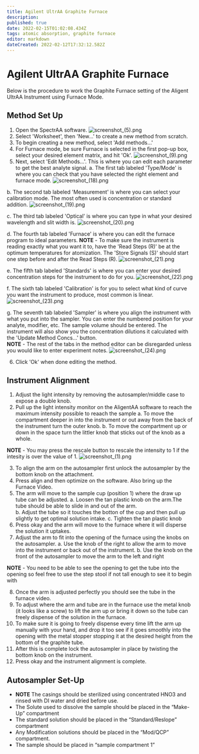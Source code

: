 ```yaml
---
title: Agilent UltrAA Graphite Furnace
description: 
published: true
date: 2022-02-15T01:02:08.434Z
tags: atomic absorption, graphite furnace
editor: markdown
dateCreated: 2022-02-12T17:32:12.582Z
---
```


# Agilent UltrAA Graphite Furnace
Below is the procedure to work the Graphite Furnace setting of the Aligent UltrAA Instrument using Furnace Mode.
## Method Set Up
1. Open the SpectrAA software.
![screenshot_(5).png](/chem322/figures/screenshot_(5).png)
2. Select 'Worksheet', then 'New...' to create a new method from scratch.
3. To begin creating a new method, select 'Add methods...'
4. For Furnace mode, be sure Furnace is selected in the first pop-up box, select your desired element matrix, and hit 'Ok'.
![screenshot_(9).png](/chem322/figures/screenshot_(9).png)
5. Next, select 'Edit Methods...'. This is where you can edit each parameter to get the best analyte signal.
	a. The first tab labeled 'Type/Mode' is where you can check that you have selected the right element and furnace mode.
  ![screenshot_(18).png](/chem322/figures/screenshot_(18).png)
 
  b. The second tab labeled 'Measurement' is where you can select your calibration mode. The most often used is concentration or standard addition.
  ![screenshot_(19).png](/chem322/figures/screenshot_(19).png)
  
  c. The third tab labeled 'Optical' is where you can type in what your desired wavelength and slit width is.
  ![screenshot_(20).png](/chem322/figures/screenshot_(20).png)
  
  d. The fourth tab labeled 'Furnace' is where you can edit the furnace program to ideal parameters. 
  **NOTE** - To make sure the instrument is reading exactly what you want it to, have the 'Read Steps (R)' be at the optimum temperatures for atomization. The 'Store Signals (S)' should start one step before and after the Read Steps (R).
  ![screenshot_(21).png](/chem322/figures/screenshot_(21).png)
  
  e. The fifth tab labeled 'Standards' is where you can enter your desired concentration steps for the instrument to do for you.
  ![screenshot_(22).png](/chem322/figures/screenshot_(22).png)
  
  f. The sixth tab labeled 'Calibration' is for you to select what kind of curve you want the instrument to produce, most common is linear.
  ![screenshot_(23).png](/chem322/figures/screenshot_(23).png)
  
  g. The seventh tab labeled 'Sampler' is where you align the instrument with what you put into the sampler. You can enter the numbered position for your analyte, modifier, etc. The sample volume should be entered. The instrument will also show you the concentration dilutions it calculated with the 'Update Method Concs...' button.  
  **NOTE** - The rest of the tabs in the method editor can be disregarded unless you would like to enter experiment notes. 
  ![screenshot_(24).png](/chem322/figures/screenshot_(24).png)
  
6. Click 'Ok' when done editing the method. 
  ## Instrument Alignment
1. Adjust the light intensity by removing the autosampler/middle case to expose a double knob.
2. Pull up the light intensity monitor on the AligentAA software to reach the maximum intensity possible to reaach the sample
 	a. To move the compartment deeper in into the instrument or out away from the back of the instrument turn the outer knob.
	b. To move the compartment up or down in the space turn the littler knob that sticks out of the knob as a whole.
  
**NOTE** - You may press the rescale button to rescale the intensity to 1 if the intesity is over the value of 1. ![screenshot_(1).png](/chem322/figures/screenshot_(1).png)

3. To align the arm on the autosampler first unlock the autosampler by the bottom knob on the attachment. 
3. Press align and then optimize on the software. Also bring up the Furnace Video.
4. The arm will move to the sample cup (position 1) where the draw up tube can be adjusted. 
	a. Loosen the tan plastic knob on the arm.The tube should be able to slide in and out of the arm.  
  b. Adjust the tube so it touches the botton of the cup and then pull up slightly to get optimal solution intake.
  c. Tighten the tan plastic knob
 6. Press okay and the arm will move to the furnace where it will disperse the solution it uptakes.
 7. Adjust the arm to fit into the opening of the furnace using the knobs on the autosampler. 
 	a. Use the knob of the right to allow the arm to move into the instrument or back out of the instrument.
  b. Use the knob on the front of the autosampler to move the arm to the left and right 
 
 **NOTE** - You need to be able to see the opening to get the tube into the opening so feel free to use the step stool if not tall enough to see it to begin with 
 
 8. Once the arm is adjusted perfectly you should see the tube in the furnace video.
 9. To adjust where the arm and tube are in the furnace use the metal knob (it looks like a screw) to lift the arm up or bring it down so the tube can freely dispense of the solution in the furnace.
 10. To make sure it is going to freely dispense every time lift the arm up manually with your hand, and drop it too see if it goes smoothly into the opening with the metal stopper stopping it at the desired height from the bottom of the graphite tube.
 11. After this is complete lock the autosampler in place by twisting the bottom knob on the instrument. 
 12. Press okay and the instrument alignment is complete.
 ## Autosampler Set-Up
- **NOTE** The casings should be sterilized using concentrated HNO3 and rinsed with DI water and dried before use.
- The Solute used to dissolve the sample should be placed in the “Make-Up” compartment
- The standard solution should be placed in the “Standard/Reslope” compartment
- Any Modification solutions should be placed in the “Mod/QCP” compartment.
- The sample should be placed in “sample compartment 1”
